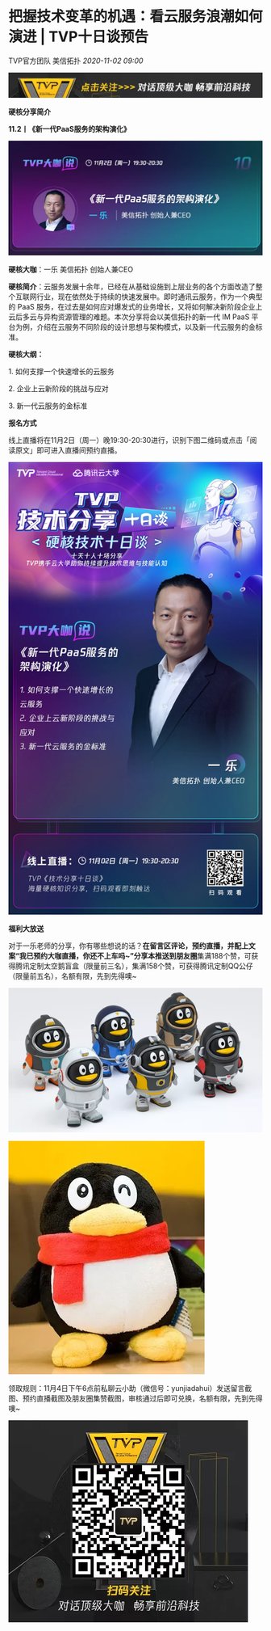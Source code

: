 # 把握技术变革的机遇：看云服务浪潮如何演进 | TVP十日谈预告

TVP官方团队 美信拓扑 _2020-11-02 09:00_

![](../../assets/articles/autogen-aa0550ea9ec70d19a3327ba07517a228672c7c9e1d347e00fdad335d70ffcf84.webp)

**硬核分享简介**

**11.2丨《新一代PaaS服务的架构演化》**

![](../../assets/articles/autogen-b498272877e471dd7e55f6fe8db636314281d27dd7b22a88fd30f05f7b52b56a.webp)

**硬核大咖**：一乐 美信拓扑 创始人兼CEO

**硬核简介**：云服务发展十余年，已经在从基础设施到上层业务的各个方面改造了整个互联网行业，现在依然处于持续的快速发展中。即时通讯云服务，作为一个典型的 PaaS 服务，在过去是如何应对爆发式的业务增长，又将如何解决新阶段企业上云后多云与异构资源管理的难题。本次分享将会以美信拓扑的新一代 IM PaaS 平台为例，介绍在云服务不同阶段的设计思想与架构模式，以及新一代云服务的金标准。

**硬核大纲：**

1\. 如何支撑一个快速增长的云服务

2\. 企业上云新阶段的挑战与应对

3\. 新一代云服务的金标准

**报名方式**

线上直播将在11月2日（周一）晚19:30-20:30进行，识别下图二维码或点击「阅读原文」即可进入直播间预约直播。

![](../../assets/articles/autogen-68cbff0bb76a05ab8933839e1a6efc760bbb4392a22d3123c8f292dfc5a07688.webp)

**福利大放送**

对于一乐老师的分享，你有哪些想说的话？**在留言区评论，预约直播，并配上文案“我已预约大咖直播，你还不上车吗\~”分享本推送到朋友圈**集满188个赞，可获得腾讯定制太空鹅盲盒（限量前三名），集满158个赞，可获得腾讯定制QQ公仔（限量前五名），名额有限，先到先得噢\~

![](../../assets/articles/autogen-11cd1b74ea7d6373990d4ee9d3acbb89667ff68dd14a77c3c2b028d026915354.webp)

![](../../assets/articles/autogen-7da8eb8548f9d7844ad4f92551730afe5d5c50250074e69e0fa0efff7f534e29.webp)

领取规则：11月4日下午6点前私聊云小助（微信号：yunjiadahui）发送留言截图、预约直播截图及朋友圈集赞截图，审核通过后即可兑换，名额有限，先到先得噢\~

![](../../assets/articles/autogen-55a805e16de9cc40787c4d73e19ce96d89657793275266cf47bd390cc6fbbbdf.webp)
